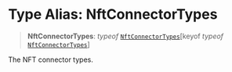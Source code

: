 # Type Alias: NftConnectorTypes

> **NftConnectorTypes**: *typeof* [`NftConnectorTypes`](../variables/NftConnectorTypes.md)\[keyof *typeof* [`NftConnectorTypes`](../variables/NftConnectorTypes.md)\]

The NFT connector types.

